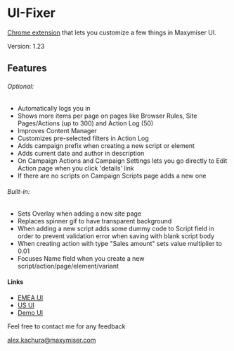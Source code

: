 # UI-Fixer
[Chrome extension](https://chrome.google.com/webstore/detail/ui-fixer/ocpdnkacigphdkeokobanmcinahdfnpd) that lets you customize a few things in Maxymiser UI.

Version: 1.23

## Features

###### Optional:
* Automatically logs you in
* Shows more items per page on pages like Browser Rules, Site Pages/Actions (up to 300) and Action Log (50)
* Improves Content Manager
* Customizes pre-selected filters in Action Log
* Adds campaign prefix when creating a new script or element
* Adds current date and author in description
* On Campaign Actions and Campaign Settings lets you go directly to Edit Action page when you click 'details' link
* If there are no scripts on Campaign Scripts page adds a new one

###### Built-in:
* Sets Overlay when adding a new site page
* Replaces spinner gif to have transparent background
* When adding a new script adds some dummy code to Script field in order to prevent validation error when saving with blank script body
* When creating action with type "Sales amount" sets value multiplier to 0.01
* Focuses Name field when you create a new script/action/page/element/variant

#### Links
- [EMEA UI](https://ui61.maxymiser.com/)
- [US UI](https://ui61us.maxymiser.com/)
- [Demo UI](https://demo.maxymiser.org/)

Feel free to contact me for any feedback

<alex.kachura@maxymiser.com>